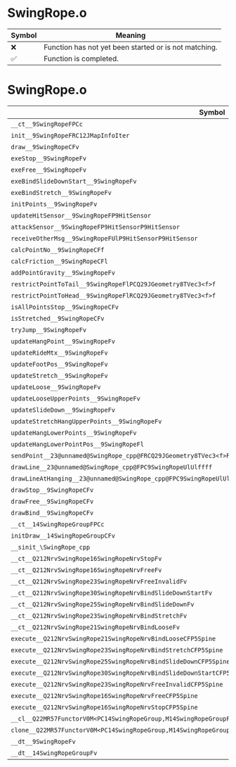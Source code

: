 # SwingRope.o
| Symbol | Meaning 
| ------------- | ------------- 
| :x: | Function has not yet been started or is not matching. 
| :white_check_mark: | Function is completed. 


# SwingRope.o
| Symbol | Decompiled? |
| ------------- | ------------- |
| `__ct__9SwingRopeFPCc` | :x: |
| `init__9SwingRopeFRC12JMapInfoIter` | :x: |
| `draw__9SwingRopeCFv` | :x: |
| `exeStop__9SwingRopeFv` | :x: |
| `exeFree__9SwingRopeFv` | :x: |
| `exeBindSlideDownStart__9SwingRopeFv` | :x: |
| `exeBindStretch__9SwingRopeFv` | :x: |
| `initPoints__9SwingRopeFv` | :x: |
| `updateHitSensor__9SwingRopeFP9HitSensor` | :x: |
| `attackSensor__9SwingRopeFP9HitSensorP9HitSensor` | :x: |
| `receiveOtherMsg__9SwingRopeFUlP9HitSensorP9HitSensor` | :x: |
| `calcPointNo__9SwingRopeCFf` | :x: |
| `calcFriction__9SwingRopeCFl` | :x: |
| `addPointGravity__9SwingRopeFv` | :x: |
| `restrictPointToTail__9SwingRopeFlPCQ29JGeometry8TVec3<f>f` | :x: |
| `restrictPointToHead__9SwingRopeFlRCQ29JGeometry8TVec3<f>f` | :x: |
| `isAllPointsStop__9SwingRopeCFv` | :x: |
| `isStretched__9SwingRopeCFv` | :x: |
| `tryJump__9SwingRopeFv` | :x: |
| `updateHangPoint__9SwingRopeFv` | :x: |
| `updateRideMtx__9SwingRopeFv` | :x: |
| `updateFootPos__9SwingRopeFv` | :x: |
| `updateStretch__9SwingRopeFv` | :x: |
| `updateLoose__9SwingRopeFv` | :x: |
| `updateLooseUpperPoints__9SwingRopeFv` | :x: |
| `updateSlideDown__9SwingRopeFv` | :x: |
| `updateStretchHangUpperPoints__9SwingRopeFv` | :x: |
| `updateHangLowerPoints__9SwingRopeFv` | :x: |
| `updateHangLowerPointPos__9SwingRopeFl` | :x: |
| `sendPoint__23@unnamed@SwingRope_cpp@FRCQ29JGeometry8TVec3<f>RCQ29JGeometry8TVec3<f>RCQ29JGeometry8TVec3<f>ffUlff` | :x: |
| `drawLine__23@unnamed@SwingRope_cpp@FPC9SwingRopeUlUlffff` | :x: |
| `drawLineAtHanging__23@unnamed@SwingRope_cpp@FPC9SwingRopeUlUlffffff` | :x: |
| `drawStop__9SwingRopeCFv` | :x: |
| `drawFree__9SwingRopeCFv` | :x: |
| `drawBind__9SwingRopeCFv` | :x: |
| `__ct__14SwingRopeGroupFPCc` | :x: |
| `initDraw__14SwingRopeGroupCFv` | :x: |
| `__sinit_\SwingRope_cpp` | :x: |
| `__ct__Q212NrvSwingRope16SwingRopeNrvStopFv` | :x: |
| `__ct__Q212NrvSwingRope16SwingRopeNrvFreeFv` | :x: |
| `__ct__Q212NrvSwingRope23SwingRopeNrvFreeInvalidFv` | :x: |
| `__ct__Q212NrvSwingRope30SwingRopeNrvBindSlideDownStartFv` | :x: |
| `__ct__Q212NrvSwingRope25SwingRopeNrvBindSlideDownFv` | :x: |
| `__ct__Q212NrvSwingRope23SwingRopeNrvBindStretchFv` | :x: |
| `__ct__Q212NrvSwingRope21SwingRopeNrvBindLooseFv` | :x: |
| `execute__Q212NrvSwingRope21SwingRopeNrvBindLooseCFP5Spine` | :x: |
| `execute__Q212NrvSwingRope23SwingRopeNrvBindStretchCFP5Spine` | :x: |
| `execute__Q212NrvSwingRope25SwingRopeNrvBindSlideDownCFP5Spine` | :x: |
| `execute__Q212NrvSwingRope30SwingRopeNrvBindSlideDownStartCFP5Spine` | :x: |
| `execute__Q212NrvSwingRope23SwingRopeNrvFreeInvalidCFP5Spine` | :x: |
| `execute__Q212NrvSwingRope16SwingRopeNrvFreeCFP5Spine` | :x: |
| `execute__Q212NrvSwingRope16SwingRopeNrvStopCFP5Spine` | :x: |
| `__cl__Q22MR57FunctorV0M<PC14SwingRopeGroup,M14SwingRopeGroupFPCvPCv_v>CFv` | :x: |
| `clone__Q22MR57FunctorV0M<PC14SwingRopeGroup,M14SwingRopeGroupFPCvPCv_v>CFP7JKRHeap` | :x: |
| `__dt__9SwingRopeFv` | :x: |
| `__dt__14SwingRopeGroupFv` | :x: |
